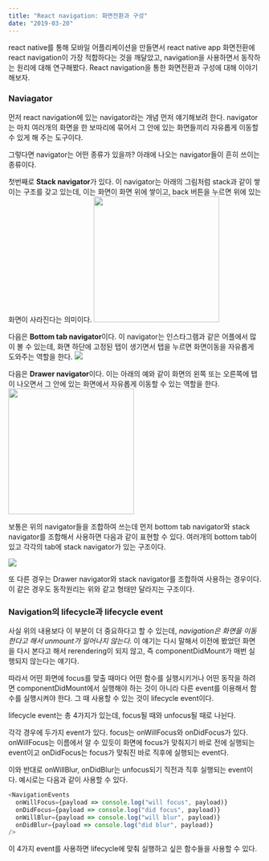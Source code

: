 ```yaml
---
title: "React navigation: 화면전환과 구성"
date: "2019-03-20"
---
```


react native를 통해 모바일 어플리케이션을 만들면서 react native app 화면전환에 react navigation이 가장 적합하다는 것을 깨달았고, navigation을 사용하면서 동작하는 원리에 대해 연구해봤다. React navigation을 통한 화면전환과 구성에 대해 이야기 해보자.

### Naviagator

먼저 react navigation에 있는 navigator라는 개념 먼저 얘기해보려 한다.
navigator는 마치 여러개의 화면을 한 보따리에 묶어서 그 안에 있는 화면들끼리 자유롭게 이동할 수 있게 해 주는 도구이다.

그렇다면 navigator는 어떤 종류가 있을까? 아래에 나오는 navigator들이 흔히 쓰이는 종류이다.

첫번째로 **Stack navigator**가 있다. 이 navigator는 아래의 그림처럼 stack과 같이 쌓이는 구조를 갖고 있는데, 이는 화면이 화면 위에 쌓이고, back 버튼을 누르면 위에 있는 화면이 사라진다는 의미이다.
<img src="https://electric-cloud.com/wp-content/uploads/use-case-graphic_full-stack-provisioning.png" width=250  />

다음은 **Bottom tab navigator**이다. 이 navigator는 인스타그램과 같은 어플에서 많이 볼 수 있는데, 화면 하단에 고정된 탭이 생기면서 탭을 누르면 화면이동을 자유롭게 도와주는 역할을 한다.
<img src="https://i2.wp.com/coleandtaffy.com/wp-content/uploads/2016/07/IG-bottom.jpg" />

다음은 **Drawer navigator**이다. 이는 아래의 예와 같이 화면의 왼쪽 또는 오른쪽에 탭이 나오면서 그 안에 있는 화면에서 자유롭게 이동할 수 있는 역할을 한다.
<img src="https://i.imgur.com/VDZJAYq.jpg" height=250 />

보통은 위의 navigator들을 조합하여 쓰는데 먼저 bottom tab navigator와 stack navigator를 조합해서 사용하면 다음과 같이 표현할 수 있다. 여러개의 bottom tab이 있고 각각의 tab에 stack navigator가 있는 구조이다.

<img src="https://s3.ap-northeast-2.amazonaws.com/gun-blog-image/%EC%8A%A4%ED%81%AC%EB%A6%B0%EC%83%B7%2C%202019-03-29%2017-22-36.png?response-content-disposition=inline&X-Amz-Security-Token=AgoGb3JpZ2luEPT%2F%2F%2F%2F%2F%2F%2F%2F%2F%2FwEaDmFwLW5vcnRoZWFzdC0yIoACfZ4cKDxxyXvlUXeV%2BRyvhd6b%2BdLKVTq5rDa%2FCLridNKy0Ze3pjatqMnKpYPyN3wYPvzJ%2FHguhaZmmGeUNCOnd5StwCT62aVtftAcpQ8IwUKo5cSS4nkeRGPMvK%2B53Ix8TcboHm4pBolPiTyFGmf1Ypuld2wQEKQ3idfsrELzUtZFM0AixWWHawQ369QING%2Fhe07zpdCySb8e1eYdHzDBqll8Q2Zefd5mQt8eoLV97C8olZbqh0v4XhOuii%2FP5lScYwY%2BUlMROt1T6zGErV%2F0yO1u7GVCN3Hm6phqjsBHD5%2B8f9%2FvQwUUJR8mSbEgcHQYJaHKezin8qmgM1NEO0E85CrbAwhBEAAaDDUwNzIyMjQwMjYxNSIMtQASAIiEbCaj5CGjKrgD7X9bcoB%2FAZMEt5PWOC0J0aqFpdA4zpWrLyIO8IKzSmtAtg9nFcmADNHRIrPZTUsvahjMBivqIsJqEGq1uGXFV3A5rpzb8NgmHT%2F%2BeXYd632Itnu8lsPzOaneBL0bSCy4mndhur1IYHVablmGM4d%2FMdHNLaVftAbnCCYlnykOdWyM2tXtBZUNELfL2qUoOTuaQIreTMz%2F%2BZUI4p5UE5Z8N8X1b6UQuW0sIQlrZTh8o5xFaRkqs4lfIg%2FGYsGRL0YPSkSC9jx87EbRehtkhtkKTIs1jm1IEkiiqT3yZK%2FlYwpaX3CbXJfpnf6ukR8mwWuYtFnHFWGeqBtmAy2YXU2OyY%2BoR3f52nqkEkRlHoVkA33biId4x9YU0gWkWHHHH7YxfgjVOUkpi4ansoWPtLryCKdWdHU49fKR%2BpRa0fojkKwAkTinvTTjiQzaJ7cpOkS6ZWZPOgNhm9Rd1zhFtZmxa1tzXBMAObz0jOI92QRatnM9%2BsnCCh%2Bj%2BrM2YR5ni64CEUdh2pCa7BK9H%2BlTIWTZCXrkzzgiZ0CBK8eMaxPZH%2F3RffvjSB5YuV0TtAdwczjNXtCfEfKsriQw7KP35AU%3D&X-Amz-Algorithm=AWS4-HMAC-SHA256&X-Amz-Date=20190329T082605Z&X-Amz-SignedHeaders=host&X-Amz-Expires=300&X-Amz-Credential=ASIAXMGGPUY34V7QISO3%2F20190329%2Fap-northeast-2%2Fs3%2Faws4_request&X-Amz-Signature=32689bfe741a051a0324b51ab93bfcdc4f85bd459ab844ab8c45060bce9a111b" />

또 다른 경우는 Drawer navigator와 stack navigator를 조합하여 사용하는 경우이다. 이 같은 경우도 동작원리는 위와 같고 형태만 달라지는 구조이다.

### Navigation의 lifecycle과 lifecycle event

사실 위의 내용보다 이 부분이 더 중요하다고 할 수 있는데, _navigation은 화면을 이동한다고 해서 unmount가 일어나지 않는다._ 이 얘기는 다시 말해서 이전에 봤었던 화면을 다시 본다고 해서 rerendering이 되지 않고, 즉 componentDidMount가 매번 실행되지 않는다는 얘기다.

따라서 어떤 화면에 focus를 맞출 때마다 어떤 함수를 실행시키거나 어떤 동작을 하려면 componentDidMount에서 실행해야 하는 것이 아니라 다른 event를 이용해서 함수를 실행시켜야 한다. 그 때 사용할 수 있는 것이 lifecycle event이다.

lifecycle event는 총 4가지가 있는데, focus될 때와 unfocus될 때로 나뉜다.

각각 경우에 두가지 event가 있다. focus는 onWillFocus와 onDidFocus가 있다.
onWillFocus는 이름에서 알 수 있듯이 화면에 focus가 맞춰지기 바로 전에 실행되는 event이고 onDidFocus는 focus가 맞춰진 바로 직후에 실행되는 event다.

이와 반대로 onWillBlur, onDidBlur는 unfocus되기 직전과 직후 실행되는 event이다.
예시로는 다음과 같이 사용할 수 있다.

```javascript
<NavigationEvents
  onWillFocus={payload => console.log("will focus", payload)}
  onDidFocus={payload => console.log("did focus", payload)}
  onWillBlur={payload => console.log("will blur", payload)}
  onDidBlur={payload => console.log("did blur", payload)}
/>
```

이 4가지 event를 사용하면 lifecycle에 맞춰 실행하고 싶은 함수들을 사용할 수 있다.
